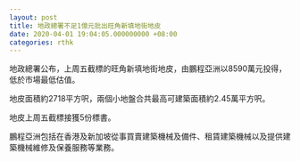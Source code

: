 ```yaml
---
layout: post
title: 地政總署不足1億元批出旺角新填地街地皮
date: 2020-04-01 19:04:05.000000000 +08:00
categories: rthk
---
```


地政總署公布，上周五截標的旺角新填地街地皮，由鵬程亞洲以8590萬元投得，低於市場最低估值。

地皮面積約2718平方呎，兩個小地盤合共最高可建築面積約2.45萬平方呎。

地皮上周五截標接獲5份標書。

鵬程亞洲包括在香港及新加坡從事買賣建築機械及備件、租賃建築機械以及提供建築機械維修及保養服務等業務。
